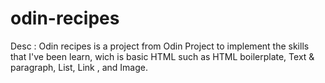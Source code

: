 # odin-recipes
Desc :
Odin recipes is a project from Odin Project to implement the skills that I've been learn, wich is basic HTML such as HTML boilerplate, Text & paragraph, List, Link , and Image. 
